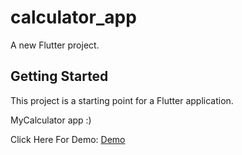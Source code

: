# calculator_app

A new Flutter project.

## Getting Started

This project is a starting point for a Flutter application.

MyCalculator app :)

Click Here For Demo: [Demo](https://drive.google.com/drive/folders/16d6i8wTiiuh47sKyXk2ygeaENTO9nvRy?usp=drive_link)

